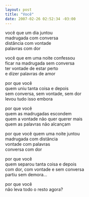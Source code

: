 ```yaml
--- 
layout: post
title: "Você"
date: 2007-02-26 02:52:34 -03:00
---
```


você que um dia juntou  
madrugada com conversa  
distância com vontade  
palavras com dor  
  
você que em uma noite confessou  
ficar na madrugada sem conversa  
ter vontade de estar perto  
e dizer palavras de amor  
  
por que você  
quem uniu tanta coisa e depois  
sem conversa, sem vontade, sem dor  
levou tudo isso embora  
  
por que você  
quem as madrugadas escondem  
quem a vontade não quer querer mais  
quem as palavras não alcançam  
  
por que você quem uma noite juntou  
madrugada com distância  
vontade com palavras  
conversa com dor  
  
por que você  
quem separou tanta coisa e depois  
com dor, com vontade e sem conversa  
partiu sem demora...  
  
por que você  
não leva todo o resto agora?  
